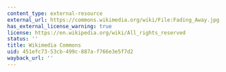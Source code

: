 ```yaml
---
content_type: external-resource
external_url: https://commons.wikimedia.org/wiki/File:Fading_Away.jpg
has_external_license_warning: true
license: https://en.wikipedia.org/wiki/All_rights_reserved
status: ''
title: Wikimedia Commons
uid: 451efc73-53cb-499c-887a-f766e3e5f7d2
wayback_url: ''
---
```

